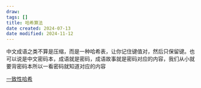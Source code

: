 ```yaml
---
draw:
tags: []
title: 哈希算法
date created: 2024-07-13
date modified: 2024-11-12
---
```


中文成语之类不算是压缩，而是一种哈希表，让你记住键值对，然后只保留键。也可以说是中文密码本，成语就是密码，成语故事就是密码对应的内容，我们从小就要背密码本所以一看密码就知道对应的内容

[一致性哈希](一致性哈希.md)
